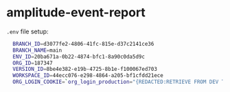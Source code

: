 # amplitude-event-report

`.env` file setup:
  ```bash
    BRANCH_ID=d3077fe2-4806-41fc-815e-d37c2141ce36
    BRANCH_NAME=main
    ENV_ID=20ba671a-0b22-4874-bfc1-8a90c0da5d9c
    ORG_ID=187347
    VERSION_ID=8be4e382-e19b-4725-8b1e-f100067ed703
    WORKSPACE_ID=44ecc076-e298-4864-a205-bf1cfdd21ece
    ORG_LOGIN_COOKIE=`org_login_production="{REDACTED:RETRIEVE FROM DEV TOOLS NETWORK REQUEST}`
  ```